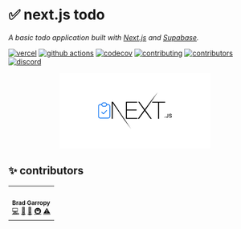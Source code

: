 # ✅ next.js todo

_A basic todo application built with [Next.js][next] and [Supabase][supabase]._

[![vercel][vercel-badge]][vercel]
[![github actions][github-actions-badge]][github-actions]
[![codecov][codecov-badge]][codecov]
[![contributing][contributing-badge]][contributing]
[![contributors][contributors-badge]][contributors]
[![discord][discord-badge]][discord]

<p align="center">
    <a href="https://next-todo-bradgarropy.vercel.app">
        <img alt="next todo" src="./public/github.png" width="300">
    </a>
</p>

## ✨ contributors

<!-- ALL-CONTRIBUTORS-LIST:START - Do not remove or modify this section -->
<!-- prettier-ignore-start -->
<!-- markdownlint-disable -->
<table>
  <tr>
    <td align="center"><a href="https://bradgarropy.com"><img src="https://avatars.githubusercontent.com/u/11336745?v=4?s=100" width="100px;" alt=""/><br /><sub><b>Brad Garropy</b></sub></a><br /><a href="https://github.com/bradgarropy/next-todo/commits?author=bradgarropy" title="Code">💻</a> <a href="#design-bradgarropy" title="Design">🎨</a> <a href="https://github.com/bradgarropy/next-todo/commits?author=bradgarropy" title="Documentation">📖</a> <a href="#infra-bradgarropy" title="Infrastructure (Hosting, Build-Tools, etc)">🚇</a> <a href="https://github.com/bradgarropy/next-todo/commits?author=bradgarropy" title="Tests">⚠️</a></td>
  </tr>
</table>

<!-- markdownlint-restore -->
<!-- prettier-ignore-end -->

<!-- ALL-CONTRIBUTORS-LIST:END -->

[next]: https://nextjs.org
[supabase]: https://supabase.com
[vercel]: https://vercel.com/bradgarropy/next-todo
[vercel-badge]: https://img.shields.io/github/deployments/bradgarropy/next-todo/production?label=vercel&style=flat-square
[github-actions]: https://github.com/bradgarropy/next-todo/actions
[github-actions-badge]: https://img.shields.io/github/workflow/status/bradgarropy/next-todo/%F0%9F%A7%AA%20test?style=flat-square
[codecov]: https://app.codecov.io/gh/bradgarropy/next-todo
[codecov-badge]: https://img.shields.io/codecov/c/github/bradgarropy/next-todo?style=flat-square
[contributing]: https://github.com/bradgarropy/next-todo/blob/master/contributing.md
[contributing-badge]: https://img.shields.io/badge/PRs-welcome-success?style=flat-square
[contributors]: #-Contributors
[contributors-badge]: https://img.shields.io/github/all-contributors/bradgarropy/next-todo?style=flat-square
[discord]: https://bradgarropy.com/discord
[discord-badge]: https://img.shields.io/discord/748196643140010015?style=flat-square
